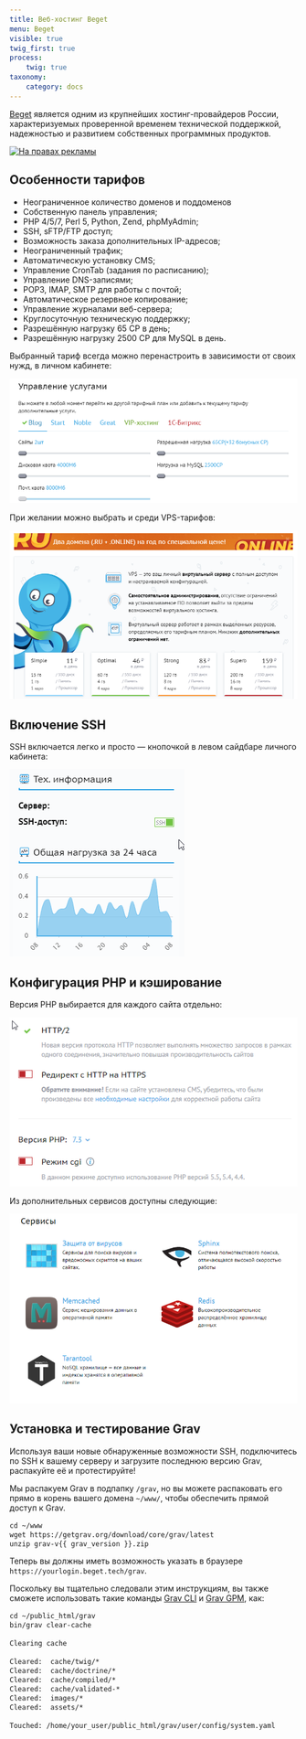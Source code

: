 ```yaml
---
title: Веб-хостинг Beget
menu: Beget
visible: true
twig_first: true
process:
    twig: true
taxonomy:
    category: docs
---
```


[Beget](https://beget.com/p1361) является одним из крупнейших хостинг-провайдеров России, характеризуемых проверенной временем технической поддержкой, надежностью и развитием собственных программных продуктов.

[![На правах рекламы](https://cp.beget.com/promo_data/static/static468x60_1.png)](https://beget.com/?id=1361)

## Особенности тарифов

* Неограниченное количество доменов и поддоменов
* Собственную панель управления;
* PHP 4/5/7, Perl 5, Python, Zend, phpMyAdmin;
* SSH, sFTP/FTP доступ;
* Возможность заказа дополнительных IP-адресов;
* Неограниченный трафик;
* Автоматическую установку CMS;
* Управление CronTab (задания по расписанию);
* Управление DNS-записями;
* POP3, IMAP, SMTP для работы с почтой;
* Автоматическое резервное копирование;
* Управление журналами веб-сервера;
* Круглосуточную техническую поддержку;
* Разрешённую нагрузку 65 CP в день;
* Разрешённую нагрузку 2500 CP для MySQL в день.

Выбранный тариф всегда можно перенастроить в зависимости от своих нужд, в личном кабинете:

![](service_manage.png)

При желании можно выбрать и среди VPS-тарифов:

![](vps.png)

## Включение SSH

SSH включается легко и просто — кнопочкой в левом сайдбаре личного кабинета:

![](ssh_enable.png)

## Конфигурация PHP и кэширование

Версия PHP выбирается для каждого сайта отдельно:

![](select_php_version.png)

Из дополнительных сервисов доступны следующие:

![](available_services.png)

## Установка и тестирование Grav

Используя ваши новые обнаруженные возможности SSH, подключитесь по SSH к вашему серверу и загрузите последнюю версию Grav, распакуйте её и протестируйте!

Мы распакуем Grav в подпапку `/grav`, но вы можете распаковать его прямо в корень вашего домена `~/www/`, чтобы обеспечить прямой доступ к Grav.

```
cd ~/www
wget https://getgrav.org/download/core/grav/latest
unzip grav-v{{ grav_version }}.zip
```

Теперь вы должны иметь возможность указать в браузере `https://yourlogin.beget.tech/grav`.

Поскольку вы тщательно следовали этим инструкциям, вы также сможете использовать такие команды [Grav CLI](../../advanced/grav-cli) и [Grav GPM](../../advanced/grav-gpm), как:

```
cd ~/public_html/grav
bin/grav clear-cache

Clearing cache

Cleared:  cache/twig/*
Cleared:  cache/doctrine/*
Cleared:  cache/compiled/*
Cleared:  cache/validated-*
Cleared:  images/*
Cleared:  assets/*

Touched: /home/your_user/public_html/grav/user/config/system.yaml
```
